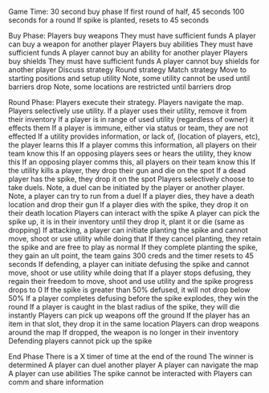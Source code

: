 Game Time:
30 second buy phase
	If first round of half, 45 seconds
100 seconds for a round
If spike is planted, resets to 45 seconds

Buy Phase:
Players buy weapons
	They must have sufficient funds
	A player can buy a weapon for another player
Players buy abilities
	They must have sufficient funds
	A player cannot buy an ability for another player
Players buy shields
	They must have sufficient funds
	A player cannot buy shields for another player
Discuss strategy
	Round strategy
	Match strategy
Move to starting positions and setup utility
	Note, some utility cannot be used until barriers drop
	Note, some locations are restricted until barriers drop
	
Round Phase:
Players execute their strategy.
Players navigate the map.
Players selectively use utility.
	If a player uses their utility, remove it from their inventory
		If a player is in range of used utility (regardless of owner) it effects them
			If a player is immune, either via status or team, they are not effected
		If a utility provides information, or lack of, (location of players, etc), the player learns this
			If a player comms this information, all players on their team know this
		If an opposing players sees or hears the utility, they know this
			If an opposing player comms this, all players on their team know this
		If the utility kills a player, they drop their gun and die on the spot
			If a dead player has the spike, they drop it on the spot
Players selectively choose to take duels.
	Note, a duel can be initiated by the player or another player.
		Note, a player can try to run from a duel
	If a player dies, they have a death location and drop their gun
		If a player dies with the spike, they drop it on their death location
Players can interact with the spike
	A player can pick the spike up, it is in their inventory until they drop it, plant it or die (same as dropping)
	If attacking, a player can initiate planting the spike and cannot move, shoot or use utility while doing that
		If they cancel planting, they retain the spike and are free to play as normal
		If they complete planting the spike, they gain an ult point, the team gains 300 creds and the timer resets to 45 seconds
	If defending, a player can initiate defusing the spike and cannot move, shoot or use utility while doing that
		If a player stops defusing, they regain their freedom to move, shoot and use utility and the spike progress drops to 0
If the spike is greater than 50% defused, it will not drop below 50%
If a player completes defusing before the spike explodes, they win the round
	If a player is caught in the blast radius of the spike, they will die instantly
Players can pick up weapons off the ground
	If the player has an item in that slot, they drop it in the same location
Players can drop weapons around the map
	If dropped, the weapon is no longer in their inventory
Defending players cannot pick up the spike

End Phase
There is a X timer of time at the end of the round
The winner is determined
A player can duel another player
A player can navigate the map
A player can use abilities
The spike cannot be interacted with
Players can comm and share information
